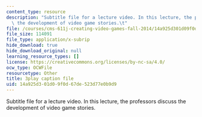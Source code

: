 ```yaml
---
content_type: resource
description: "Subtitle file for a lecture video. In this lecture, the professors discuss\
  \ the development of video game stories.\t"
file: /courses/cms-611j-creating-video-games-fall-2014/14a925d301d09f0d67de523d77e0b9d9_SSnV-2uWG9w.srt
file_size: 114091
file_type: application/x-subrip
hide_download: true
hide_download_original: null
learning_resource_types: []
license: https://creativecommons.org/licenses/by-nc-sa/4.0/
ocw_type: OCWFile
resourcetype: Other
title: 3play caption file
uid: 14a925d3-01d0-9f0d-67de-523d77e0b9d9
---
```

Subtitle file for a lecture video. In this lecture, the professors discuss the development of video game stories.	